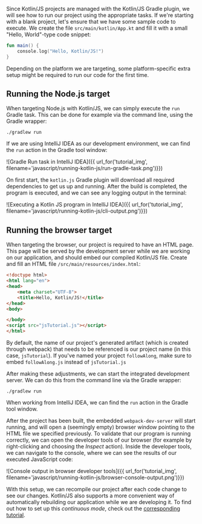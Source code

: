 [//]: # (title: Running Kotlin/JS)

Since Kotlin/JS projects are managed with the Kotlin/JS Gradle plugin, we will see how to run our project using the appropriate tasks. If we're starting with a blank project, let's ensure that we have some sample code to execute. We create the file `src/main/kotlin/App.kt` and fill it with a small "Hello, World"-type code snippet:

```kotlin
fun main() {
    console.log("Hello, Kotlin/JS!")
}
```

Depending on the platform we are targeting, some platform-specific extra setup might be required to run our code for the first time.

## Running the Node.js target

When targeting Node.js with Kotlin/JS, we can simply execute the `run` Gradle task. This can be done for example via the command line, using the Gradle wrapper:

```./gradlew run```

If we are using IntelliJ IDEA as our development environment, we can find the `run` action in the Gradle tool window:

![Gradle Run task in IntelliJ IDEA]({{ url_for('tutorial_img', filename='javascript/running-kotlin-js/run-gradle-task.png')}})

On first start, the `kotlin.js` Gradle plugin will download all required dependencies to get us up and running. After the build is completed, the program is executed, and we can see any logging output in the terminal:

![Executing a Kotlin JS program in IntelliJ IDEA]({{ url_for('tutorial_img', filename='javascript/running-kotlin-js/cli-output.png')}})

## Running the browser target

When targeting the browser, our project is required to have an HTML page. This page will be served by the development server while we are working on our application, and should embed our compiled Kotlin/JS file. Create and fill an HTML file `/src/main/resources/index.html`:


```html
<!doctype html>
<html lang="en">
<head>
    <meta charset="UTF-8">
    <title>Hello, Kotlin/JS!</title>
</head>
<body>

</body>
<script src="jsTutorial.js"></script>
</html>
```


By default, the name of our project's generated artifact (which is created through webpack) that needs to be referenced is our project name (in this case, `jsTutorial`). If you've named your project `followAlong`, make sure to embed `followAlong.js` instead of `jsTutorial.js`

After making these adjustments, we can start the integrated development server. We can do this from the command line via the Gradle wrapper:

```./gradlew run```

When working from IntelliJ IDEA, we can find the `run` action in the Gradle tool window.

After the project has been built, the embedded `webpack-dev-server` will start running, and will open a (seemingly empty) browser window pointing to the HTML file we specified previously. To validate that our program is running correctly, we can open the developer tools of our browser (for example by right-clicking and choosing the _Inspect_ action). Inside the developer tools, we can navigate to the console, where we can see the results of our executed JavaScript code:

![Console output in browser developer tools]({{ url_for('tutorial_img', filename='javascript/running-kotlin-js/browser-console-output.png')}})

With this setup, we can recompile our project after each code change to see our changes. Kotlin/JS also supports a more convenient way of automatically rebuilding our application while we are developing it. To find out how to set up this _continuous mode_, check out the [corresponding tutorial](/docs/tutorials/javascript/dev-server-continuous-compilation.md).